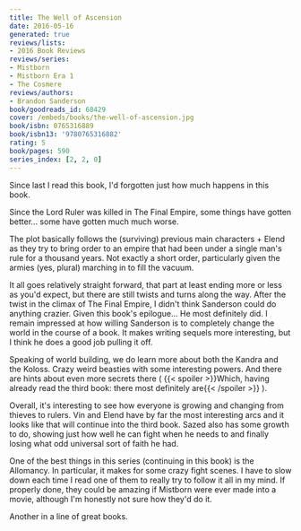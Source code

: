 ```yaml
---
title: The Well of Ascension
date: 2016-05-16
generated: true
reviews/lists:
- 2016 Book Reviews
reviews/series:
- Mistborn
- Mistborn Era 1
- The Cosmere
reviews/authors:
- Brandon Sanderson
book/goodreads_id: 68429
cover: /embeds/books/the-well-of-ascension.jpg
book/isbn: 0765316889
book/isbn13: '9780765316882'
rating: 5
book/pages: 590
series_index: [2, 2, 0]
---
```

Since last I read this book, I'd forgotten just how much happens in this book.  

Since the Lord Ruler was killed in The Final Empire, some things have gotten better... some have gotten much much worse.  

<!--more-->

The plot basically follows the (surviving) previous main characters + Elend as they try to bring order to an empire that had been under a single man's rule for a thousand years. Not exactly a short order, particularly given the armies (yes, plural) marching in to fill the vacuum.  

It all goes relatively straight forward, that part at least ending more or less as you'd expect, but there are still twists and turns along the way. After the twist in the climax of The Final Empire, I didn't think Sanderson could do anything crazier. Given this book's epilogue... He most definitely did. I remain impressed at how willing Sanderson is to completely change the world in the course of a book. It makes writing sequels more interesting, but I think he does a good job pulling it off.  

Speaking of world building, we do learn more about both the Kandra and the Koloss. Crazy weird beasties with some interesting powers. And there are hints about even more secrets there (  {{< spoiler >}}Which, having already read the third book: there most definitely are{{< /spoiler >}}  ).  

Overall, it's interesting to see how everyone is growing and changing from thieves to rulers. Vin and Elend have by far the most interesting arcs and it looks like that will continue into the third book. Sazed also has some growth to do, showing just how well he can fight when he needs to and finally losing what odd universal sort of faith he had.  

One of the best things in this series (continuing in this book) is the Allomancy. In particular, it makes for some crazy fight scenes. I have to slow down each time I read one of them to really try to follow it all in my mind. If properly done, they could be amazing if Mistborn were ever made into a movie, although I'm honestly not sure how they'd do it.  

Another in a line of great books.